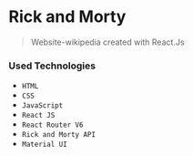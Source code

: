 # Rick and Morty

> Website-wikipedia created with React.Js

### Used Technologies
- `HTML`
- `CSS`
- `JavaScript`
- `React JS`
- `React Router V6`
- `Rick and Morty API`
- `Material UI`
